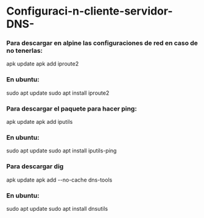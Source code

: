 # Configuraci-n-cliente-servidor-DNS-
### Para descargar en alpine las configuraciones de red en caso de no tenerlas:

  apk update
  apk add iproute2

### En ubuntu:

  sudo apt update
  sudo apt install iproute2


### Para descargar el paquete para hacer ping:

  apk update
  apk add iputils

### En ubuntu:

  sudo apt update
  sudo apt install iputils-ping


### Para descargar dig

   apk update
   apk add --no-cache dns-tools

### En ubuntu:

   sudo apt update
   sudo apt install dnsutils

   

